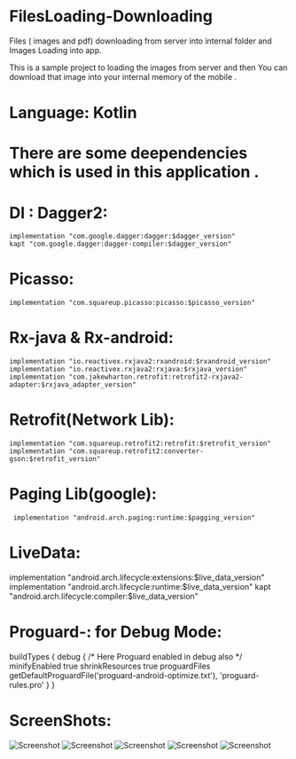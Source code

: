 # FilesLoading-Downloading
Files ( images and pdf) downloading from server into internal folder and Images Loading into app.


This is a sample project to loading the images from server and then You can download that image into your internal memory of the mobile . 

# Language: Kotlin

# There are some deependencies which is used in this application .

# DI : Dagger2:
    implementation "com.google.dagger:dagger:$dagger_version"
    kapt "com.google.dagger:dagger-compiler:$dagger_version"
    
# Picasso:
    implementation "com.squareup.picasso:picasso:$picasso_version"
 
# Rx-java & Rx-android:
    implementation "io.reactivex.rxjava2:rxandroid:$rxandroid_version"
    implementation "io.reactivex.rxjava2:rxjava:$rxjava_version"
    implementation "com.jakewharton.retrofit:retrofit2-rxjava2-adapter:$rxjava_adapter_version"
    
# Retrofit(Network Lib):     
    implementation "com.squareup.retrofit2:retrofit:$retrofit_version"
    implementation "com.squareup.retrofit2:converter-gson:$retrofit_version"
    
# Paging Lib(google): 
     implementation "android.arch.paging:runtime:$pagging_version"
     
# LiveData:
   implementation "android.arch.lifecycle:extensions:$live_data_version"
    implementation "android.arch.lifecycle:runtime:$live_data_version"
    kapt "android.arch.lifecycle:compiler:$live_data_version"
    
    
# Proguard-: for Debug Mode:

  buildTypes {
        debug {
            /* Here Proguard enabled in debug also */
            minifyEnabled true
            shrinkResources true
            proguardFiles getDefaultProguardFile('proguard-android-optimize.txt'), 'proguard-rules.pro'
        }
    }


# ScreenShots:

![Screenshot](https://github.com/er-akashgarg/FilesLoading-Downloading/blob/master/screenshots/device-2019-05-15-132303.png)
![Screenshot](https://github.com/er-akashgarg/FilesLoading-Downloading/blob/master/screenshots/device-2019-05-15-132343.png)
![Screenshot](https://github.com/er-akashgarg/FilesLoading-Downloading/blob/master/screenshots/device-2019-05-15-132407.png)
![Screenshot](https://github.com/er-akashgarg/FilesLoading-Downloading/blob/master/screenshots/device-2019-05-15-132424.png)
![Screenshot](https://github.com/er-akashgarg/FilesLoading-Downloading/blob/master/screenshots/device-device-2019-05-15-132509.png)

